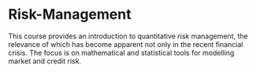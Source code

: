 # Risk-Management
This course provides an introduction to quantitative risk management, the relevance of which has become apparent not only in the recent financial crisis. The focus is on mathematical and statistical tools for modelling market and credit risk.
